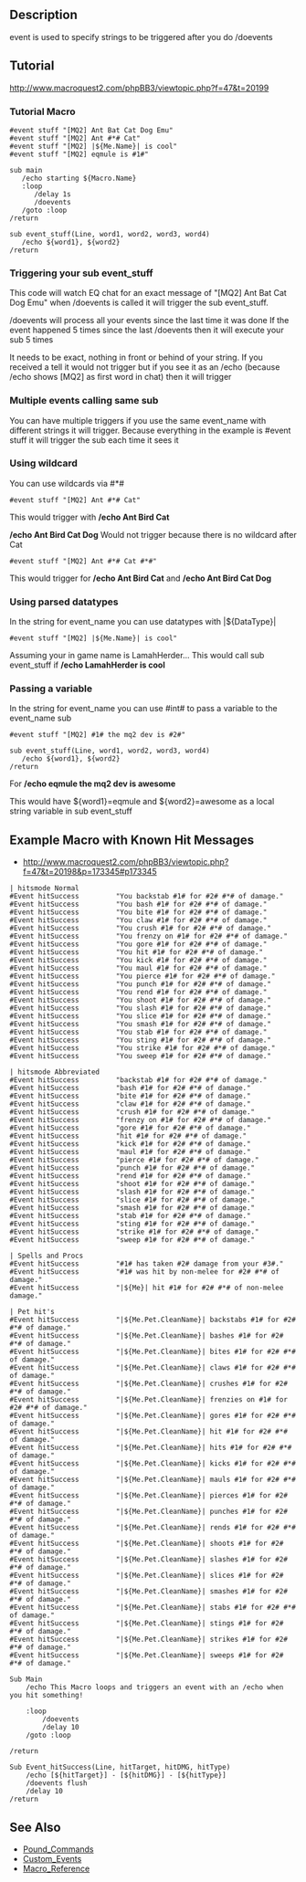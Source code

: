 ## Description

event is used to specify strings to be triggered after you do /doevents

## Tutorial

<http://www.macroquest2.com/phpBB3/viewtopic.php?f=47&t=20199>

### Tutorial Macro

    #event stuff "[MQ2] Ant Bat Cat Dog Emu"
    #event stuff "[MQ2] Ant #*# Cat"
    #event stuff "[MQ2] |${Me.Name}| is cool"
    #event stuff "[MQ2] eqmule is #1#"

    sub main
       /echo starting ${Macro.Name}
       :loop
          /delay 1s
          /doevents
       /goto :loop
    /return

    sub event_stuff(Line, word1, word2, word3, word4)
       /echo ${word1}, ${word2}
    /return

### Triggering your sub event_stuff

This code will watch EQ chat for an exact message of "\[MQ2\] Ant Bat Cat Dog Emu" when /doevents is called it will
trigger the sub event_stuff.

/doevents will process all your events since the last time it was done If the event happened 5 times since the last
/doevents then it will execute your sub 5 times

It needs to be exact, nothing in front or behind of your string. If you received a tell it would not trigger but if you
see it as an /echo (because /echo shows \[MQ2\] as first word in chat) then it will trigger

### Multiple events calling same sub

You can have multiple triggers if you use the same event_name with different strings it will trigger. Because everything
in the example is #event stuff it will trigger the sub each time it sees it

### Using wildcard

You can use wildcards via #\*#

`#event stuff "[MQ2] Ant #*# Cat" `

This would trigger with **/echo Ant Bird Cat**

**/echo Ant Bird Cat Dog** Would not trigger because there is no wildcard after Cat

`#event stuff "[MQ2] Ant #*# Cat #*#" `

This would trigger for **/echo Ant Bird Cat** and **/echo Ant Bird Cat Dog**

### Using parsed datatypes

In the string for event_name you can use datatypes with \|${DataType}\|

`#event stuff "[MQ2] |${Me.Name}| is cool" `

Assuming your in game name is LamahHerder... This would call sub event_stuff if **/echo LamahHerder is cool**

### Passing a variable

In the string for event_name you can use #int# to pass a variable to the event_name sub

    #event stuff "[MQ2] #1# the mq2 dev is #2#"

    sub event_stuff(Line, word1, word2, word3, word4)
       /echo ${word1}, ${word2}
    /return

For **/echo eqmule the mq2 dev is awesome**

This would have ${word1}=eqmule and ${word2}=awesome as a local string variable in sub event_stuff

## Example Macro with Known Hit Messages

-   <http://www.macroquest2.com/phpBB3/viewtopic.php?f=47&t=20198&p=173345#p173345>

<!-- -->

    | hitsmode Normal
    #Event hitSuccess         "You backstab #1# for #2# #*# of damage."
    #Event hitSuccess         "You bash #1# for #2# #*# of damage."
    #Event hitSuccess         "You bite #1# for #2# #*# of damage."
    #Event hitSuccess         "You claw #1# for #2# #*# of damage."
    #Event hitSuccess         "You crush #1# for #2# #*# of damage."
    #Event hitSuccess         "You frenzy on #1# for #2# #*# of damage."
    #Event hitSuccess         "You gore #1# for #2# #*# of damage."
    #Event hitSuccess         "You hit #1# for #2# #*# of damage."
    #Event hitSuccess         "You kick #1# for #2# #*# of damage."
    #Event hitSuccess         "You maul #1# for #2# #*# of damage."
    #Event hitSuccess         "You pierce #1# for #2# #*# of damage."
    #Event hitSuccess         "You punch #1# for #2# #*# of damage."
    #Event hitSuccess         "You rend #1# for #2# #*# of damage."
    #Event hitSuccess         "You shoot #1# for #2# #*# of damage."
    #Event hitSuccess         "You slash #1# for #2# #*# of damage."
    #Event hitSuccess         "You slice #1# for #2# #*# of damage."
    #Event hitSuccess         "You smash #1# for #2# #*# of damage."
    #Event hitSuccess         "You stab #1# for #2# #*# of damage."
    #Event hitSuccess         "You sting #1# for #2# #*# of damage."
    #Event hitSuccess         "You strike #1# for #2# #*# of damage."
    #Event hitSuccess         "You sweep #1# for #2# #*# of damage."

    | hitsmode Abbreviated
    #Event hitSuccess         "backstab #1# for #2# #*# of damage."
    #Event hitSuccess         "bash #1# for #2# #*# of damage."
    #Event hitSuccess         "bite #1# for #2# #*# of damage."
    #Event hitSuccess         "claw #1# for #2# #*# of damage."
    #Event hitSuccess         "crush #1# for #2# #*# of damage."
    #Event hitSuccess         "frenzy on #1# for #2# #*# of damage."
    #Event hitSuccess         "gore #1# for #2# #*# of damage."
    #Event hitSuccess         "hit #1# for #2# #*# of damage."
    #Event hitSuccess         "kick #1# for #2# #*# of damage."
    #Event hitSuccess         "maul #1# for #2# #*# of damage."
    #Event hitSuccess         "pierce #1# for #2# #*# of damage."
    #Event hitSuccess         "punch #1# for #2# #*# of damage."
    #Event hitSuccess         "rend #1# for #2# #*# of damage."
    #Event hitSuccess         "shoot #1# for #2# #*# of damage."
    #Event hitSuccess         "slash #1# for #2# #*# of damage."
    #Event hitSuccess         "slice #1# for #2# #*# of damage."
    #Event hitSuccess         "smash #1# for #2# #*# of damage."
    #Event hitSuccess         "stab #1# for #2# #*# of damage."
    #Event hitSuccess         "sting #1# for #2# #*# of damage."
    #Event hitSuccess         "strike #1# for #2# #*# of damage."
    #Event hitSuccess         "sweep #1# for #2# #*# of damage."

    | Spells and Procs
    #Event hitSuccess         "#1# has taken #2# damage from your #3#."
    #Event hitSuccess         "#1# was hit by non-melee for #2# #*# of damage."
    #Event hitSuccess         "|${Me}| hit #1# for #2# #*# of non-melee damage."

    | Pet hit's
    #Event hitSuccess         "|${Me.Pet.CleanName}| backstabs #1# for #2# #*# of damage."
    #Event hitSuccess         "|${Me.Pet.CleanName}| bashes #1# for #2# #*# of damage."
    #Event hitSuccess         "|${Me.Pet.CleanName}| bites #1# for #2# #*# of damage."
    #Event hitSuccess         "|${Me.Pet.CleanName}| claws #1# for #2# #*# of damage."
    #Event hitSuccess         "|${Me.Pet.CleanName}| crushes #1# for #2# #*# of damage."
    #Event hitSuccess         "|${Me.Pet.CleanName}| frenzies on #1# for #2# #*# of damage."
    #Event hitSuccess         "|${Me.Pet.CleanName}| gores #1# for #2# #*# of damage."
    #Event hitSuccess         "|${Me.Pet.CleanName}| hit #1# for #2# #*# of damage."
    #Event hitSuccess         "|${Me.Pet.CleanName}| hits #1# for #2# #*# of damage."
    #Event hitSuccess         "|${Me.Pet.CleanName}| kicks #1# for #2# #*# of damage."
    #Event hitSuccess         "|${Me.Pet.CleanName}| mauls #1# for #2# #*# of damage."
    #Event hitSuccess         "|${Me.Pet.CleanName}| pierces #1# for #2# #*# of damage."
    #Event hitSuccess         "|${Me.Pet.CleanName}| punches #1# for #2# #*# of damage."
    #Event hitSuccess         "|${Me.Pet.CleanName}| rends #1# for #2# #*# of damage."
    #Event hitSuccess         "|${Me.Pet.CleanName}| shoots #1# for #2# #*# of damage."
    #Event hitSuccess         "|${Me.Pet.CleanName}| slashes #1# for #2# #*# of damage."
    #Event hitSuccess         "|${Me.Pet.CleanName}| slices #1# for #2# #*# of damage."
    #Event hitSuccess         "|${Me.Pet.CleanName}| smashes #1# for #2# #*# of damage."
    #Event hitSuccess         "|${Me.Pet.CleanName}| stabs #1# for #2# #*# of damage."
    #Event hitSuccess         "|${Me.Pet.CleanName}| stings #1# for #2# #*# of damage."
    #Event hitSuccess         "|${Me.Pet.CleanName}| strikes #1# for #2# #*# of damage."
    #Event hitSuccess         "|${Me.Pet.CleanName}| sweeps #1# for #2# #*# of damage."

    Sub Main
        /echo This Macro loops and triggers an event with an /echo when you hit something!
        
        :loop
            /doevents
            /delay 10
        /goto :loop
        
    /return

    Sub Event_hitSuccess(Line, hitTarget, hitDMG, hitType)
        /echo [${hitTarget}] - [${hitDMG}] - [${hitType}]
        /doevents flush
        /delay 10
    /return

## See Also

-   [Pound_Commands](pound-commands.md)
-   [Custom_Events](../macros/custom-events.md)
-   [Macro_Reference](../documentation/macro-reference.md)


